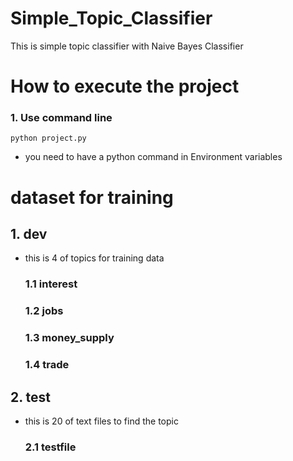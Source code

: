 # Simple_Topic_Classifier
This is simple topic classifier with Naive Bayes Classifier

# How to execute the project
### 1. Use command line
	python project.py
* you need to have a python command in Environment variables

# dataset for training
## 1. dev
* this is 4 of topics for training data
  ### 1.1 interest
  ### 1.2 jobs
  ### 1.3 money_supply
  ### 1.4 trade


## 2. test
* this is 20 of text files to find the topic
  ### 2.1 testfile

